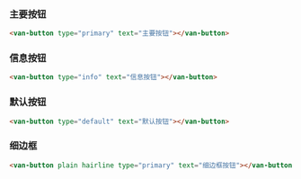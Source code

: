### 主要按钮

``` html
<van-button type="primary" text="主要按钮"></van-button>
```

### 信息按钮

``` html
<van-button type="info" text="信息按钮"></van-button>
```

### 默认按钮

``` html
<van-button type="default" text="默认按钮"></van-button>
```
### 细边框

``` html
<van-button plain hairline type="primary" text="细边框按钮"></van-button>
```
